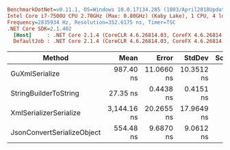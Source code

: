 ``` ini

BenchmarkDotNet=v0.11.1, OS=Windows 10.0.17134.285 (1803/April2018Update/Redstone4)
Intel Core i7-7500U CPU 2.70GHz (Max: 0.80GHz) (Kaby Lake), 1 CPU, 4 logical and 2 physical cores
Frequency=2835934 Hz, Resolution=352.6175 ns, Timer=TSC
.NET Core SDK=2.1.402
  [Host]     : .NET Core 2.1.4 (CoreCLR 4.6.26814.03, CoreFX 4.6.26814.02), 64bit RyuJIT
  DefaultJob : .NET Core 2.1.4 (CoreCLR 4.6.26814.03, CoreFX 4.6.26814.02), 64bit RyuJIT


```
|                     Method |        Mean |      Error |     StdDev | Scaled | ScaledSD |  Gen 0 | Allocated |
|--------------------------- |------------:|-----------:|-----------:|-------:|---------:|-------:|----------:|
|             GuXmlSerialize |   987.40 ns | 11.0660 ns | 10.3512 ns |   1.00 |     0.00 | 0.1507 |     320 B |
|      StringBuilderToString |    27.35 ns |  0.4438 ns |  0.4151 ns |   0.03 |     0.00 | 0.0915 |     192 B |
|     XmlSerializerSerialize | 3,144.16 ns | 20.2655 ns | 17.9649 ns |   3.18 |     0.04 | 1.9150 |    4024 B |
| JsonConvertSerializeObject |   554.48 ns |  9.6870 ns |  9.0612 ns |   0.56 |     0.01 | 0.5980 |    1256 B |
